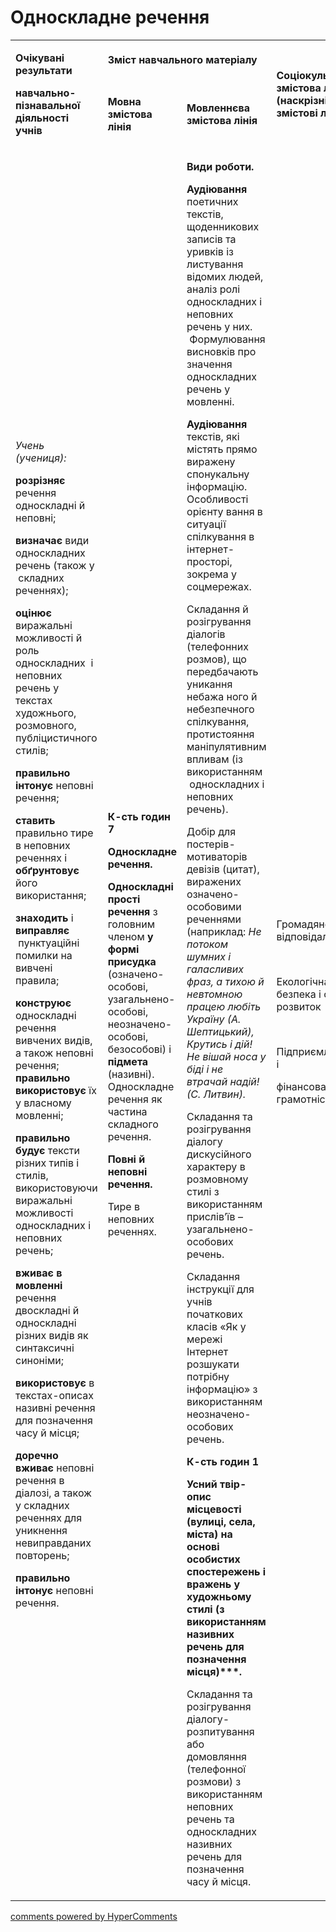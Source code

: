 <div id="hypercomments_widget" class="js-hypercomments-widget invisible"></div>

# Односкладне речення

<table>
<tbody>
<tr>
<td rowspan="2">
<p><strong>Очікувані результати</strong></p>
<p><strong>навчально-пізнавальної діяльності учнів</strong></p>
</td>
<td colspan="2">
<p><strong>Зміст навчального матеріалу</strong></p>
</td>
<td rowspan="2">
<p><strong>Соціокультурна змістова лінія (наскрізні змістові лінії)</strong></p>
</td>
<td rowspan="2">
<p><strong>Діяльнісна змістова лінія (компетентності)</strong></p>
</td>
</tr>
<tr>
<td>
<p><strong>Мовна змістова лінія &nbsp;</strong></p>
</td>
<td>
<p><strong>Мовленнєва змістова лінія </strong></p>
</td>
</tr>
<tr>
<td>
<p><em><span>Учень (учениця):</span></em></p>
<p><strong>розрізняє</strong><span> речення односкладні й неповні;</span></p>
<p><strong>визначає</strong><span> види односкладних речень (також у &nbsp;складних реченнях);</span></p>
<p><strong>оцінює </strong><span>виражальні можливості й роль односкладних &nbsp;і неповних речень у текстах художнього, розмовного, публіцистичного стилів;</span></p>
<p><strong>правильно інтонує </strong><span>неповні речення;</span></p>
<p><strong>ставить </strong><span>правильно тире в неповних реченнях і </span><strong>обґрунтовує</strong><span> його використання;</span></p>
<p><strong>знаходить </strong><span>і</span><strong> виправляє &nbsp;</strong><span>пунктуаційні помилки на вивчені правила;</span></p>
<p><strong>конструює </strong><span>односкладні речення вивчених видів, а також неповні речення; </span><strong>правильно використовує</strong><span> їх у власному мовленні;</span></p>
<p><strong>правильно будує </strong><span>тексти різних типів і стилів, використовуючи виражальні можливості односкладних і неповних речень;</span></p>
<p><strong>вживає в мовленні</strong><span> речення двоскладні й односкладні різних видів як синтаксичні синоніми;</span></p>
<p><strong>використовує</strong><span> в текстах-описах називні речення для позначення часу й місця;</span></p>
<p><strong>доречно вживає</strong><span> неповні речення в діалозі, а також у складних реченнях для уникнення невиправданих повторень;</span></p>
<p><strong>правильно інтонує</strong><span> неповні речення.</span></p>
</td>
<td>
<p><strong>К-сть годин 7</strong></p>
<p><strong>Односкладне речення. </strong></p>
<p><strong>Односкладні прості речення </strong><span>з головним членом</span><strong> у формі присудка</strong><span> (означено-особові, узагальнено-особові, неозначено-особові, безособові)</span> <span>і</span><strong> підмета</strong><span> (називні). Односкладне речення як частина складного речення.</span></p>
<p><strong>Повні й неповні речення. </strong></p>
<p><span>Тире в неповних реченнях.</span></p>
</td>
<td>
<p><strong>Види роботи. </strong></p>
<p><strong>Аудіювання </strong><span>поетичних текстів, щоденникових записів та уривків із листування відомих людей, аналіз ролі односкладних і неповних речень у них. &nbsp;Формулювання висновків про значення односкладних речень у мовленні. </span></p>
<p><strong>Аудіювання</strong><span> текстів, які містять прямо виражену спонукальну інформацію. Особливості орієнту вання в ситуації спілкування в інтернет-просторі, зокрема у соцмережах. </span></p>
<p><span>Складання й розігрування діалогів (телефонних розмов), що передбачають уникання небажа ного й небезпечного спілкування, протистояння маніпулятивним впливам (із використанням &nbsp;односкладних і неповних речень). </span></p>
<p><span>Добір для постерів-мотиваторів девізів (цитат), виражених означено-особовими реченнями (наприклад: </span><em><span>Не потоком шумних і галасливих фраз, а тихою й невтомною працею любіть Україну (А. Шептицький), Крутись і дій! Не вішай носа у біді і не втрачай надій! (С. Литвин).</span></em></p>
<p><span>Складання та розігрування діалогу дискусійного характеру в розмовному стилі з використанням прислів&rsquo;їв &ndash; узагальнено-особових речень.</span></p>
<p><span>Складання інструкції для учнів початкових класів &laquo;Як у мережі Інтернет розшукати потрібну інформацію&raquo; з використанням неозначено-особових речень.</span></p>
<p><strong>К-сть годин 1</strong></p>
<p><strong>Усний твір-опис місцевості (вулиці, села, міста) на основі особистих спостережень і вражень у художньому стилі (з використанням називних речень для позначення місця)***.</strong></p>
<p><span>Складання та розігрування діалогу-розпитування або домовляння (телефонної розмови) з використанням неповних речень та односкладних називних речень для позначення часу й місця.</span></p>
</td>
<td>
<p><span>Громадянська відповідальність </span></p>
<br />
<p><span>Екологічна безпека і сталий розвиток </span></p>
<br />
<p><span>Підприємливість і</span></p>
<p><span>фінансова грамотність &nbsp;</span></p>
<br /><br /></td>
<td>
<p><strong>СДМ</strong></p>
<p><strong>СГК</strong></p>
<p><strong>ЗКК</strong></p>
<p><strong>УВВЖ</strong></p>
<p><strong>КПНТ</strong></p>
<p><strong>ПК</strong></p>
<p><strong>ІКК</strong></p>
</td>
</tr>
</tbody>
</table>

<div class="js-hypercomments-container">
<a href="http://hypercomments.com" class="hc-link" title="comments widget">comments powered by HyperComments</a>
</div>